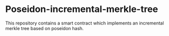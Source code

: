 # Poseidon-incremental-merkle-tree

This repository contains a smart contract which implements an incremental merkle tree based on poseidon hash.
